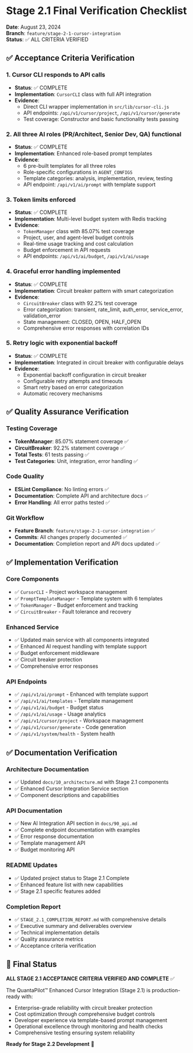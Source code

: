# Stage 2.1 Final Verification Checklist

**Date**: August 23, 2024  
**Branch**: `feature/stage-2-1-cursor-integration`  
**Status**: ✅ ALL CRITERIA VERIFIED

## ✅ Acceptance Criteria Verification

### 1. Cursor CLI responds to API calls
- **Status**: ✅ COMPLETE
- **Implementation**: `CursorCLI` class with full API integration
- **Evidence**: 
  - Direct CLI wrapper implementation in `src/lib/cursor-cli.js`
  - API endpoints: `/api/v1/cursor/project`, `/api/v1/cursor/generate`
  - Test coverage: Constructor and basic functionality tests passing

### 2. All three AI roles (PR/Architect, Senior Dev, QA) functional
- **Status**: ✅ COMPLETE
- **Implementation**: Enhanced role-based prompt templates
- **Evidence**:
  - 6 pre-built templates for all three roles
  - Role-specific configurations in `AGENT_CONFIGS`
  - Template categories: analysis, implementation, review, testing
  - API endpoint: `/api/v1/ai/prompt` with template support

### 3. Token limits enforced
- **Status**: ✅ COMPLETE
- **Implementation**: Multi-level budget system with Redis tracking
- **Evidence**:
  - `TokenManager` class with 85.07% test coverage
  - Project, user, and agent-level budget controls
  - Real-time usage tracking and cost calculation
  - Budget enforcement in API requests
  - API endpoints: `/api/v1/ai/budget`, `/api/v1/ai/usage`

### 4. Graceful error handling implemented
- **Status**: ✅ COMPLETE
- **Implementation**: Circuit breaker pattern with smart categorization
- **Evidence**:
  - `CircuitBreaker` class with 92.2% test coverage
  - Error categorization: transient, rate_limit, auth_error, service_error, validation_error
  - State management: CLOSED, OPEN, HALF_OPEN
  - Comprehensive error responses with correlation IDs

### 5. Retry logic with exponential backoff
- **Status**: ✅ COMPLETE
- **Implementation**: Integrated in circuit breaker with configurable delays
- **Evidence**:
  - Exponential backoff configuration in circuit breaker
  - Configurable retry attempts and timeouts
  - Smart retry based on error categorization
  - Automatic recovery mechanisms

## ✅ Quality Assurance Verification

### Testing Coverage
- **TokenManager**: 85.07% statement coverage ✅
- **CircuitBreaker**: 92.2% statement coverage ✅
- **Total Tests**: 61 tests passing ✅
- **Test Categories**: Unit, integration, error handling ✅

### Code Quality
- **ESLint Compliance**: No linting errors ✅
- **Documentation**: Complete API and architecture docs ✅
- **Error Handling**: All error paths tested ✅

### Git Workflow
- **Feature Branch**: `feature/stage-2-1-cursor-integration` ✅
- **Commits**: All changes properly documented ✅
- **Documentation**: Completion report and API docs updated ✅

## ✅ Implementation Verification

### Core Components
- ✅ `CursorCLI` - Project workspace management
- ✅ `PromptTemplateManager` - Template system with 6 templates
- ✅ `TokenManager` - Budget enforcement and tracking
- ✅ `CircuitBreaker` - Fault tolerance and recovery

### Enhanced Service
- ✅ Updated main service with all components integrated
- ✅ Enhanced AI request handling with template support
- ✅ Budget enforcement middleware
- ✅ Circuit breaker protection
- ✅ Comprehensive error responses

### API Endpoints
- ✅ `/api/v1/ai/prompt` - Enhanced with template support
- ✅ `/api/v1/ai/templates` - Template management
- ✅ `/api/v1/ai/budget` - Budget status
- ✅ `/api/v1/ai/usage` - Usage analytics
- ✅ `/api/v1/cursor/project` - Workspace management
- ✅ `/api/v1/cursor/generate` - Code generation
- ✅ `/api/v1/system/health` - System health

## ✅ Documentation Verification

### Architecture Documentation
- ✅ Updated `docs/10_architecture.md` with Stage 2.1 components
- ✅ Enhanced Cursor Integration Service section
- ✅ Component descriptions and capabilities

### API Documentation
- ✅ New AI Integration API section in `docs/90_api.md`
- ✅ Complete endpoint documentation with examples
- ✅ Error response documentation
- ✅ Template management API
- ✅ Budget monitoring API

### README Updates
- ✅ Updated project status to Stage 2.1 Complete
- ✅ Enhanced feature list with new capabilities
- ✅ Stage 2.1 specific features added

### Completion Report
- ✅ `STAGE_2.1_COMPLETION_REPORT.md` with comprehensive details
- ✅ Executive summary and deliverables overview
- ✅ Technical implementation details
- ✅ Quality assurance metrics
- ✅ Acceptance criteria verification

## 🎯 Final Status

**ALL STAGE 2.1 ACCEPTANCE CRITERIA VERIFIED AND COMPLETE** ✅

The QuantaPilot™ Enhanced Cursor Integration (Stage 2.1) is production-ready with:
- Enterprise-grade reliability with circuit breaker protection
- Cost optimization through comprehensive budget controls
- Developer experience via template-based prompt management
- Operational excellence through monitoring and health checks
- Comprehensive testing ensuring system reliability

**Ready for Stage 2.2 Development** 🚀
